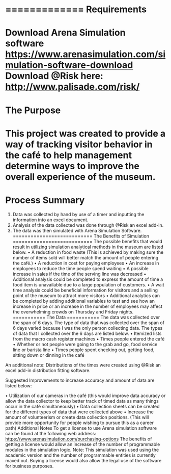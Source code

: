 =============
Requirements
=============
Download Arena Simulation software https://www.arenasimulation.com/simulation-software-download
Download @Risk here: http://www.palisade.com/risk/
=============
The Purpose
=============
This project was created to provide a way of tracking visitor behavior in the café to help management determine ways to improve the overall experience of the museum.
================
Process Summary
================
1.	Data was collected by hand by use of a timer and inputting the information into an excel document.
2.	Analysis of the data collected was done through @Risk an excel add-in.
3.	The data was then simulated with Arena Simulation Software. 
===========================
The Benefits of Simulation
===========================
The possible benefits that would result in utilizing simulation analytical methods in the museum are listed below.
•	A reduction in food waste (This is achieved by making sure the number of items sold will better match the amount of people entering the café.)
•	A reduction in cost for paying employees
•	An increase in employees to reduce the time people spend waiting
•	A possible increase in sales if the time of the serving line was decreased
•	Additional analysis could be completed to express the amount of time a food item is unavailable due to a large population of customers.
•	A wait time analysis could be beneficial information for visitors and a selling point of the museum to attract more visitors
•	Additional analytics can be completed by adding additional variables to test and see how an increase in price or an increase in the number of employees may affect the overwhelming crowds on Thursday and Friday nights.
===========
The Data
===========
The data was collected over the span of 6 days. The type of data that was collected over the span of 6 days varied because I was the only person collecting data. The types of data that I collected over the 6 days are listed below.
•	Itemized lists from the macro cash register machines
•	Times people entered the café
•	Whether or not people were going to the grab and go, food service line or barista line
•	Times people spent checking out, getting food, sitting down or dinning in the café

An additional note: Distributions of the times were created using @Risk an excel add-in distribution fitting software.

Suggested Improvements to increase accuracy and amount of data are listed below:

•	Utilization of our cameras in the café (this would improve data accuracy or allow the data collector to keep better track of timed data as many things occur in the café simultaneously)
•	Data collection sheets can be created for the different types of data that were collected above
•	Increase the amount of volunteerism or create data collection positions. (This will provide more opportunity for people wishing to pursue this as a career path)
Additional Notes
To get a license to use Arena simulation software can be found at the following web address: https://www.arenasimulation.com/purchasing-options
The benefits of getting a license would allow an increase of the number of programmable modules in the simulation logic. Note: This simulation was used using the academic version and the number of programmable entities is currently maxed out.
Buying a license would also allow the legal use of the software for business purposes.	
